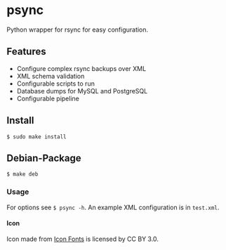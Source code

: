 # psync

Python wrapper for rsync for easy configuration.

## Features
 * Configure complex rsync backups over XML
 * XML schema validation
 * Configurable scripts to run
 * Database dumps for MySQL and PostgreSQL
 * Configurable pipeline


## Install

```
$ sudo make install
```

## Debian-Package

```
$ make deb
```

### Usage

For options see `$ psync -h`. An example XML configuration is in `test.xml`.

#### Icon

Icon made from [Icon Fonts](http://www.onlinewebfonts.com/icon) is licensed by CC BY 3.0.
